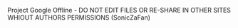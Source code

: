 Project Google Offline - DO NOT EDIT FILES OR RE-SHARE IN OTHER SITES WHIOUT AUTHORS PERMISSIONS (SonicZaFan)